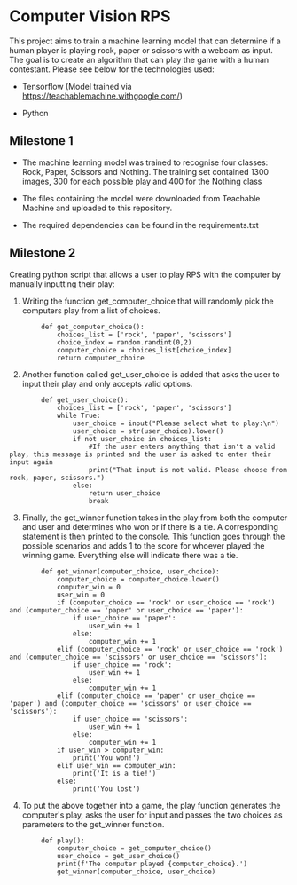 # Computer Vision RPS

This project aims to train a machine learning model that can determine if a human player is playing rock, paper or scissors with a webcam as input. The goal is to create an algorithm that can play the game with a human contestant. Please see below for the technologies used:

- Tensorflow (Model trained via https://teachablemachine.withgoogle.com/)

- Python


## Milestone 1

- The machine learning model was trained to recognise four classes: Rock, Paper, Scissors and Nothing. The training set contained 1300 images, 300 for each possible play and 400 for the Nothing class

- The files containing the model were downloaded from Teachable Machine and uploaded to this repository.

- The required dependencies can be found in the requirements.txt

## Milestone 2

Creating python script that allows a user to play RPS with the computer by manually inputting their play:

1. Writing the function get_computer_choice that will randomly pick the computers play from a list of choices.

```
        def get_computer_choice():
            choices_list = ['rock', 'paper', 'scissors']
            choice_index = random.randint(0,2)
            computer_choice = choices_list[choice_index]
            return computer_choice
```

2. Another function called get_user_choice is added that asks the user to input their play and only accepts valid options.

```
        def get_user_choice():
            choices_list = ['rock', 'paper', 'scissors']
            while True:
                user_choice = input("Please select what to play:\n")
                user_choice = str(user_choice).lower()
                if not user_choice in choices_list:
                    #If the user enters anything that isn't a valid play, this message is printed and the user is asked to enter their input again
                    print("That input is not valid. Please choose from rock, paper, scissors.")
                else:
                    return user_choice
                    break
```

3. Finally, the get_winner function takes in the play from both the computer and user and determines who won or if there is a tie. A corresponding statement is then printed to the console. This function goes through the possible scenarios and adds 1 to the score for whoever played the winning game. Everything else will indicate there was a tie.

```
        def get_winner(computer_choice, user_choice):
            computer_choice = computer_choice.lower()
            computer_win = 0
            user_win = 0
            if (computer_choice == 'rock' or user_choice == 'rock') and (computer_choice == 'paper' or user_choice == 'paper'):
                if user_choice == 'paper':
                    user_win += 1
                else:
                    computer_win += 1
            elif (computer_choice == 'rock' or user_choice == 'rock') and (computer_choice == 'scissors' or user_choice == 'scissors'):
                if user_choice == 'rock':
                    user_win += 1
                else:
                    computer_win += 1
            elif (computer_choice == 'paper' or user_choice == 'paper') and (computer_choice == 'scissors' or user_choice == 'scissors'):
                if user_choice == 'scissors':
                    user_win += 1
                else:
                    computer_win += 1
            if user_win > computer_win:
                print('You won!')
            elif user_win == computer_win:
                print('It is a tie!')
            else:
                print('You lost')
```

4. To put the above together into a game, the play function generates the computer's play, asks the user for input and passes the two choices as parameters to the get_winner function.

```
        def play():
            computer_choice = get_computer_choice()
            user_choice = get_user_choice()
            print(f'The computer played {computer_choice}.')
            get_winner(computer_choice, user_choice)
```

